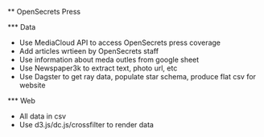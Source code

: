 ** OpenSecrets Press

*** Data
- Use MediaCloud API to access OpenSecrets press coverage
- Add articles wrtieen by OpenSecrets staff
- Use information about meda outles from google sheet
- Use Newspaper3k to extract text, photo url, etc
- Use Dagster to get ray data, populate star schema, produce flat csv for website  

*** Web
- All data in csv
- Use d3.js/dc.js/crossfilter to render data

